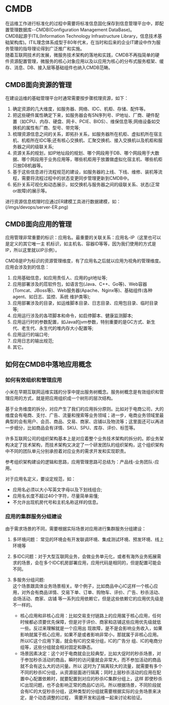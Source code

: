 # CMDB

在运维工作进行标准化的过程中需要将标准信息固化保存到信息管理平台中，即配置管理数据库--CMDB(Configuration Management DataBase)。  
CMDB起源于ITIL(Information Technology Infrastructure Library，信息技术基础架构库)。ITIL理念体系成型于80年代末，在当时和后来的企业IT建设中作为服务管理的指导理论得到广泛推广和实施。  
随着互联网技术的发展，微服务技术架构的落地和实践，CMDB不再指简单的硬件资源配置管理，微服务的核心对象应用以及以应用为核心的分布式服务框架、缓存、消息、DB、接入层等基础组件也纳入CMDB范畴。

## CMDB面向资源的管理

  在建设运维的基础管理平台时通常需要按步骤梳理资源，如下：

  1. 确定资源的几大维度，如服务器、网络、IDC、机柜、存储、配件等。
  2. 把这些硬件属性确定下来，如服务器会有SN序列号、IP地址、厂商、硬件配置（如CPU、内存、硬盘、网卡、PCIE、BIOS）、维保信息等;网络设备如交换机的属性有厂商、型号、带完等;
  3. 梳理资源信息之间的关系，即拓扑关系，如服务器所在机柜、虚拟机所在宿主机、机柜所在IDC等;还有核心交换机、汇聚交换机、接入交换机以及机柜和服务器之间的级联关系;
  4. 资源关系的规划，如IP地址段的规划、哪个网段用于DB、哪个网段用于大数据、哪个网段用于业务应用等，哪些机柜用于放置做虚拟化宿主机、哪些机柜只放DB机器等。
  5. 基于这些信息进行流程规范的建设，如服务器的上线、下线、维修、装机等流程，需要将流程过程中的状态变更同步管理更新到CMDB中。
  6. 拓扑关系可视化和动态展示，如交换机与服务器之间的级联关系、状态(正常or故障)的展示等。

  进行资源信息梳理时应通过ER建模工具进行数据建模，如：  
  (/imgs/devops/server-ER.png)

## CMDB面向应用的管理

  应用管理非常重要的标识：应用名。最重要的关联关系：应用名-IP（这里也可以是定义的其它唯一主 机标识，如主机名、容器ID等等，因为我们使用的方式是IP，所以这里就以IP示例）。  

  CMDB是IP为标识的资源管理维度，有了应用名之后就以应用为视角的管理维度。应用会涉及到的信息：  

  1. 应用基础信息，如应用责任人、应用的git地址等;
  2. 应用部署涉及的苊软件包，如语言包(Java、C++、Go等)、Web容器(Tomcat、JBoss等)、Web服务器(Apache、Nginx等)、基础组件(各种agent、如日志、监控、系统 维护类等);
  3. 应用部署涉及的目录，如运维脚本目录、日志目录、应用包目录、临时目录等;
  4. 应用运行涉及的各项脚本和命令，如启停脚本、健康监测脚本;
  5. 应用运行时的参数配置，如Java的jvm参数，特别重要的是GC方式、新生代、老生代、永生代的堆内存大小配置等;
  6. 应用运行的端口号;
  7. 应用日志的输出规范;
  8. 其它。

## 如何在CMDB中落地应用概念

### 如何有效组织和管理应用

小米在早期互联网运维实践的分享中提出服务树概念。服务树概念是有效组织和管理应用的方式，就是把应用组织成一个树形的层次结构。  

基于业务维度的拆分，对应产生了我们的应用拆分原则。比如对于电商公司，大的维度会有电商、支付、广告、流量和搜索等业务领域；进一步，电商业务领域里最典型的会有用户、会员、商品、交易、商家、店铺以及物流等；这里面还可以再进一步细分，比如商品会有详情、SKU、SPU、库存、评价、标签等。  

许多互联网公司的组织架构基本上是对应着整个业务技术架构的拆分的。即业务架构决定了技术架构，而技术架构又决定了一个研发团队的组织架构，这个组织架构中不同的团队单元分别承担着对应业务的需求开发和实现职责。

参考组织架构建设的逻辑和思路，应用管理思路可总结为：产品线-业务团队-应用。

对于应用名定义，要设定规范，如：

* 应用名必须以大小写英文字母以及下划线组合;
* 应用名长度不超过40个字符，尽量简单易懂;
* 不允许出现机房代号和主机名称这样的信息。

### 应用的集群服务分组建设

由于需求场景的不同，需要根据实际场景对应用进行集群服务分组建设：

1. 多环境问题： 常见的环境会有开发联调环境、集成测试环境、预发环境、线上环境等
2. 多IDC问题：对于大型互联网业务，会做业务单元化，或者有海外业务拓展需求的场景，会在多个IDC机房部署应用，应用代码是相同的，但是配置可能会不同。
3. 多服务分组问题:  
   这个场景跟具体业务场景相关。举个例子，比如商品中心IC这样一个核心应用，对外会有商品详情、交易下单、订单、购物车、评价、广告、秒杀活动、会场活动、商家、店铺 等一系列应用依赖它，但是这些依赖它的应用优先级是不一样的。
  
    * 核心应用和非核心应用：比如交易支付链路上的应用属于核心应用，任何时候都必须要优先保障，但是对于评价、商家和店铺这些应用优先级就低一些。反过来理解就是一个应用出 现故障，是不是会影响业务收入，如果影响就属于核心应用，如果不是或者影响非常小，那就属于非核心应用。所以IC这个应用下面，就会有IC的交易分组，IC的广告分 组、IC的电商分组等，这些分组就会相对固定和静态。  
    * 场景因素决定：这个对于电商就会比较典型，比如大促时的秒杀场景，对于参加秒杀活动的商品，瞬时的访问量就会非常大，而不参加活动的商品就不会有这么大的访问量。所以 这时为了隔离较大的流量，就需要有多个不同的秒杀IC分组，从资源层面进行隔离；同时上层秒杀活动的应用在配置中心配置依赖时，就要配置到对应的秒杀IC集群分组上，这样 即使秒杀IC出现问题，也不会影响正常的商品IC访问。所以根据场景，不同阶段就会有IC的大促秒杀分组，这种类型的分组就需要根据实际的业务场景来决定，是个动态调整的过程， 需要开发和运维一起来讨论和验证。
